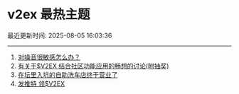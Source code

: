 # v2ex 最热主题

最近更新时间: 2025-08-05 16:03:36

--- 
1. [对噪音很敏感怎么办？](https://www.v2ex.com/t/1149955) 
2. [有关于$V2EX 结合社区功能应用的畅想的讨论(附抽奖)](https://www.v2ex.com/t/1149962) 
3. [在坛里入坑的自助洗车店终于营业了](https://www.v2ex.com/t/1149991) 
4. [发推特 领$V2EX](https://www.v2ex.com/t/1150000) 
